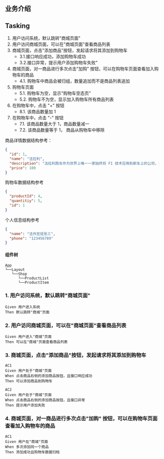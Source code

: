 ## 业务介绍

## Tasking

1. 用户访问系统，默认跳转"商城页面"
2. 用户访问商城页面，可以在"商城页面"查看商品列表
3. 商城页面，点击"添加商品"按钮，发起请求将其添加到购物车
    - 3.1.接口响应成功，添加购物车成功
    - 3.2.接口异常，提示用户添加购物车失败"
4. 商城页面，对一商品进行多次点击"加购" 按钮，可以在购物车页面查看加入购物车的商品
    - 4.1. 购物车中商品会被归组，数量追加而不是商品列表追加
5. 购物车页面
    - 5.1. 购物车为空，显示"购物车空态页"
    - 5.2. 购物车不为空，显示加入购物车所有商品列表
6. 在购物车中，点击 "+" 按钮
    - 8.1. 该商品数量加 1
7. 在购物车中，点击 "-" 按钮
    - 7.1. 该商品数量大于 1，商品数量减一
    - 7.2. 该商品数量等于 1， 商品从购物车中移除

商品详情数据结构参考：

```json
{
  "id": 1,
  "name": "法拉利",
  "description": "法拉利跑车作为世界上唯一一家始终将 F1 技术应用到新车上的公司，法拉利制造了现今最好的高性能公路跑车，因而备感自豪。",
  "price": 100
}
```

购物车数据结构参考

```json
{
  "productId": 4,
  "quantitiy": 5,
  "id": 1
}
```

个人信息结构参考

```json
{
  "name": "法外狂徒张三",
  "phone": "123456789"
}
```

#### 组件树

```
App
└──Layout
   └──Shop
      └──ProductList
      └──ProductItem
```

### 1. 用户访问系统，默认跳转"商城页面"

```
Given 用户进入系统
Then 默认跳转"商城"页面
```

### 2. 用户访问商城页面，可以在"商城页面"查看商品列表

```
Given 用户进入"商城"页面
Then 可以在"商城"页面查看商品列表
```

### 3. 商城页面，点击"添加商品"按钮，发起请求将其添加到购物车

```
AC1
Given 用户处于"商城"页面
When 点击商品右侧的添加商品按钮，且接口响应成功
Then 可以添加商品到购物车

AC2
Given 用户处于"商城"页面
When 点击商品右侧的添加商品按钮，且接口异常
Then 提示用户添加失败
```

### 4. 商城页面，对一商品进行多次点击"加购" 按钮，可以在购物车页面查看加入购物车的商品

```
AC1
Given 用户在"商城"页面
When 多次添加同一个商品
Then 添加成功且购物车数据归档
```
